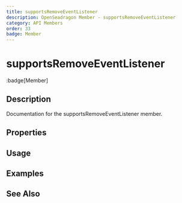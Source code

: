 ```yaml
---
title: supportsRemoveEventListener
description: OpenSeadragon Member - supportsRemoveEventListener
category: API Members
order: 33
badge: Member
---
```


# supportsRemoveEventListener

:badge[Member]

## Description

Documentation for the supportsRemoveEventListener member.

## Properties

## Usage

## Examples

## See Also
